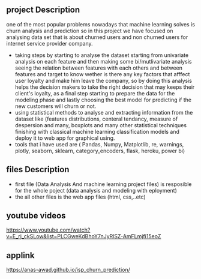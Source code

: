 ## project Description 
one of the most popular problems nowadays that machine learning solves  is churn analysis and prediction so in this project we have focused on analysing data set that is about churned users and non churned users for internet service provider company.
- taking steps by starting to analyse the dataset starting from univariate analysis on each feature and then making some bi/mutlivariate analysis seeing the relation between features with each others and between features and target to know wether is there any key factors that afffect user loyalty and make him leave the company,
so by doing this analysis helps the decision makers to take the right decision that may keeps their client's loyalty,
as a final step starting to prepare the data for the modeling phase and lastly choosing the best model for predicting if the new customers will churn or not.
- using statistical methods to analyse and extracting information from the dataset like (features distributions, centeral tendancy, measure of despersion and many, boxplots and many other statistical techniques finishing with classical machine learning classification models and deploy it to web app for graphical using.
- tools that i have used are ( Pandas, Numpy, Matplotlib, re, warnings, plotly, seaborn, sklearn, category_encoders, flask, heroku, power bi)


## files Description
- first file (Data Analysis And machine learning project files) is resposible for the whole poject (data analysis and modeling with eployment)
- the all other files is the web app files (html, css,..etc)

## youtube videos
https://www.youtube.com/watch?v=E_rj_ckSLow&list=PLCGweKdBhoY7nJyRlSZ-AmFLmjfi15eoZ

## applink
https://anas-awad.github.io/isp_churn_prediction/
